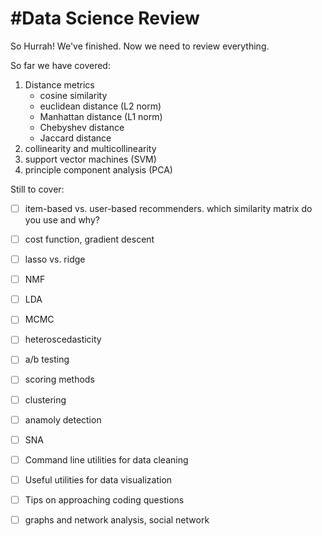#Data Science Review
========

So Hurrah!  We've finished.  Now we need to review everything.

So far we have covered:

1. Distance metrics
	* cosine similarity
	* euclidean distance (L2 norm)
	* Manhattan distance (L1 norm)
	* Chebyshev distance
	* Jaccard distance	
2. collinearity and multicollinearity
3. support vector machines (SVM)
4. principle component analysis (PCA)

Still to cover:

- [ ] item-based vs. user-based recommenders.  which similarity matrix do you use and why?
- [ ] cost function, gradient descent
- [ ] lasso vs. ridge
- [ ] NMF
- [ ] LDA
- [ ] MCMC
- [ ] heteroscedasticity
- [ ] a/b testing
- [ ] scoring methods
- [ ] clustering
- [ ] anamoly detection
- [ ] SNA
- [ ] Command line utilities for data cleaning
- [ ] Useful utilities for data visualization
- [ ] Tips on approaching coding questions
- [ ] graphs and network analysis, social network

 
